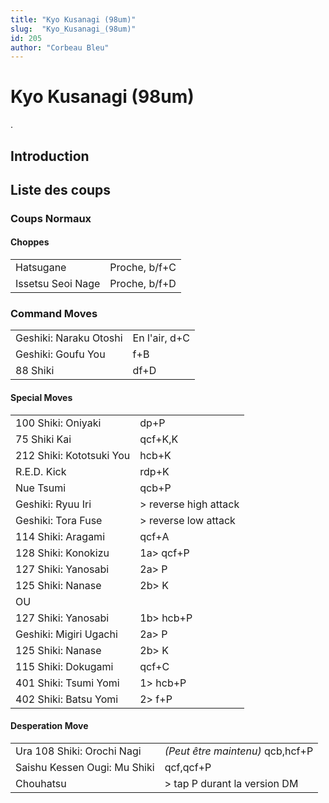 ```yaml
---
title: "Kyo Kusanagi (98um)"
slug:  "Kyo_Kusanagi_(98um)"
id: 205
author: "Corbeau Bleu"
---
```


# Kyo Kusanagi (98um)

.

## Introduction

## Liste des coups

### Coups Normaux

#### Choppes

|                   |               |
|-------------------|---------------|
| Hatsugane         | Proche, b/f+C |
| Issetsu Seoi Nage | Proche, b/f+D |

### Command Moves

|                        |               |
|------------------------|---------------|
| Geshiki: Naraku Otoshi | En l'air, d+C |
| Geshiki: Goufu You     | f+B           |
| 88 Shiki               | df+D          |

#### Special Moves

|                          |                        |
|--------------------------|------------------------|
| 100 Shiki: Oniyaki       | dp+P                   |
| 75 Shiki Kai             | qcf+K,K                |
| 212 Shiki: Kototsuki You | hcb+K                  |
| R.E.D. Kick              | rdp+K                  |
| Nue Tsumi                | qcb+P                  |
| Geshiki: Ryuu Iri        | \> reverse high attack |
| Geshiki: Tora Fuse       | \> reverse low attack  |
| 114 Shiki: Aragami       | qcf+A                  |
| 128 Shiki: Konokizu      | 1a\> qcf+P             |
| 127 Shiki: Yanosabi      | 2a\> P                 |
| 125 Shiki: Nanase        | 2b\> K                 |
| OU                       |                        |
| 127 Shiki: Yanosabi      | 1b\> hcb+P             |
| Geshiki: Migiri Ugachi   | 2a\> P                 |
| 125 Shiki: Nanase        | 2b\> K                 |
| 115 Shiki: Dokugami      | qcf+C                  |
| 401 Shiki: Tsumi Yomi    | 1\> hcb+P              |
| 402 Shiki: Batsu Yomi    | 2\> f+P                |

#### Desperation Move

|                              |                                  |
|------------------------------|----------------------------------|
| Ura 108 Shiki: Orochi Nagi   | *(Peut être maintenu)* qcb,hcf+P |
| Saishu Kessen Ougi: Mu Shiki | qcf,qcf+P                        |
| Chouhatsu                    | \> tap P durant la version DM    |
